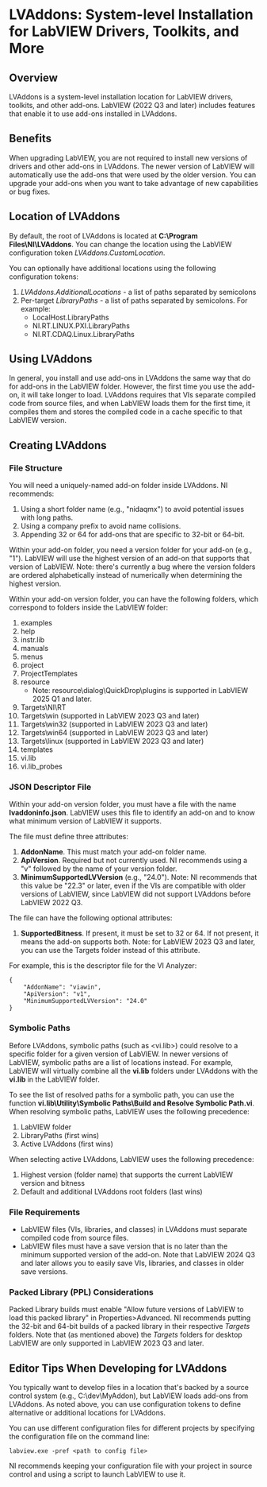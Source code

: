 # LVAddons:  System-level Installation for LabVIEW Drivers, Toolkits, and More

## Overview

LVAddons is a system-level installation location for LabVIEW drivers, toolkits, and other add-ons. 
LabVIEW (2022 Q3 and later) includes features that enable it to use add-ons installed in LVAddons.

## Benefits
When upgrading LabVIEW, you are not required to install new versions of drivers and other add-ons in LVAddons.
The newer version of LabVIEW will automatically use the add-ons that were used by the older version. 
You can upgrade your add-ons when you want to take advantage of new capabilities or bug fixes.

## Location of LVAddons
By default, the root of LVAddons is located at **C:\\Program Files\\NI\\LVAddons**.
You can change the location using the LabVIEW configuration token *LVAddons.CustomLocation*.

You can optionally have additional locations using the following configuration tokens:
1. *LVAddons.AdditionalLocations* - a list of paths separated by semicolons
2. Per-target *LibraryPaths* - a list of paths separated by semicolons. For example:
   - LocalHost.LibraryPaths
   - NI.RT.LINUX.PXI.LibraryPaths
   - NI.RT.CDAQ.Linux.LibraryPaths

## Using LVAddons
In general, you install and use add-ons in LVAddons the same way that do for add-ons in the LabVIEW folder.
However, the first time you use the add-on, it will take longer to load.
LVAddons requires that VIs separate compiled code from source files, and when LabVIEW loads them for the first time, it compiles them and stores the compiled code in a cache specific to that LabVIEW version.

## Creating LVAddons

### File Structure
You will need a uniquely-named add-on folder inside LVAddons.
NI recommends:
1. Using a short folder name (e.g., "nidaqmx") to avoid potential issues with long paths.
2. Using a company prefix to avoid name collisions.
3. Appending 32 or 64 for add-ons that are specific to 32-bit or 64-bit.

Within your add-on folder, you need a version folder for your add-on (e.g., "1"). 
LabVIEW will use the highest version of an add-on that supports that version of LabVIEW.
Note: there's currently a bug where the version folders are ordered alphabetically instead of numerically when determining the highest version.

Within your add-on version folder, you can have the following folders, which correspond to folders inside the LabVIEW folder:
1. examples
2. help
3. instr.lib
4. manuals
5. menus
6. project
7. ProjectTemplates
8. resource
   - Note: resource\dialog\QuickDrop\plugins is supported in LabVIEW 2025 Q1 and later.
9. Targets\NI\RT
10. Targets\win (supported in LabVIEW 2023 Q3 and later)
11. Targets\win32 (supported in LabVIEW 2023 Q3 and later)
12. Targets\win64 (supported in LabVIEW 2023 Q3 and later)
13. Targets\linux (supported in LabVIEW 2023 Q3 and later)
14. templates
15. vi.lib
16. vi.lib\_probes

### JSON Descriptor File
Within your add-on version folder, you must have a file with the name **lvaddoninfo.json**.
LabVIEW uses this file to identify an add-on and to know what minimum version of LabVIEW it supports.

The file must define three attributes:
1. **AddonName**. This must match your add-on folder name.
2. **ApiVersion**. Required but not currently used. NI recommends using a "v" followed by the name of your version folder.
3. **MinimumSupportedLVVersion** (e.g., "24.0"). Note: NI recommends that this value be "22.3" or later, even if the VIs are compatible with older versions of LabVIEW, since LabVIEW did not support LVAddons before LabVIEW 2022 Q3.

The file can have the following optional attributes:
1. **SupportedBitness**. If present, it must be set to 32 or 64. If not present, it means the add-on supports both. Note: for LabVIEW 2023 Q3 and later, you can use the Targets folder instead of this attribute.

For example, this is the descriptor file for the VI Analyzer:
```
{
    "AddonName": "viawin",
    "ApiVersion": "v1",
    "MinimumSupportedLVVersion": "24.0"
}
```

### Symbolic Paths
Before LVAddons, symbolic paths (such as \<vi.lib\>) could resolve to a specific folder for a given version of LabVIEW.
In newer versions of LabVIEW, symbolic paths are a list of locations instead.
For example, LabVIEW will virtually combine all the **vi.lib** folders under LVAddons with the **vi.lib** in the LabVIEW folder.

To see the list of resolved paths for a symbolic path, you can use the function **vi.lib\Utility\Symbolic Paths\Build and Resolve Symbolic Path.vi**.
When resolving symbolic paths, LabVIEW uses the following precedence:
1. LabVIEW folder
2. LibraryPaths (first wins)
3. Active LVAddons (first wins)

When selecting active LVAddons, LabVIEW uses the following precedence:
1. Highest version (folder name) that supports the current LabVIEW version and bitness
2. Default and additional LVAddons root folders (last wins)


### File Requirements
- LabVIEW files (VIs, libraries, and classes) in LVAddons must separate compiled code from source files.
- LabVIEW files must have a save version that is no later than the minimum supported version of the add-on. Note that LabVIEW 2024 Q3 and later allows you to easily save VIs, libraries, and classes in older save versions.

### Packed Library (PPL) Considerations
Packed Library builds must enable "Allow future versions of LabVIEW to load this packed library" in Properties>Advanced.
NI recommends putting the 32-bit and 64-bit builds of a packed library in their respective *Targets* folders.
Note that (as mentioned above) the *Targets* folders for desktop LabVIEW are only supported in LabVIEW 2023 Q3 and later.

## Editor Tips When Developing for LVAddons
You typically want to develop files in a location that's backed by a source control system (e.g., C:\\dev\\MyAddon), but LabVIEW loads add-ons from LVAddons. As noted above, you can use configuration tokens to define alternative or additional locations for LVAddons.

You can use different configuration files for different projects by specifying the configuration file on the command line: 
```
labview.exe -pref <path to config file>
```

NI recommends keeping your configuration file with your project in source control and using a script to launch LabVIEW to use it.
